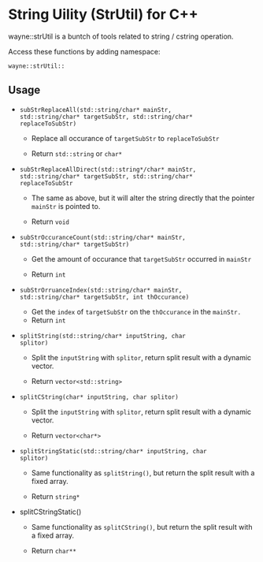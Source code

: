 # String Uility (StrUtil) for C++

wayne::strUtil is a buntch of tools related to string / cstring operation.

Access these functions by adding namespace: 

<code>wayne::strUtil::</code>

## Usage

- <code>subStrReplaceAll(std::string/char* mainStr, std::string/char* targetSubStr,  std::string/char* replaceToSubStr)</code>
  
  - Replace all occurance of <code>targetSubStr</code> to <code>replaceToSubStr</code>
  
  - Return <code>std::string</code> or <code>char*</code>

- <code>subStrReplaceAllDirect(std::string*/char* mainStr, std::string/char* targetSubStr, std::string/char* replaceToSubStr</code>
  
  - The same as above, but it will alter the string directly that the pointer <code>mainStr</code> is pointed to.
  
  - Return <code>void</code>

- <code>subStrOccuranceCount(std::string/char* mainStr, std::string/char* targetSubStr)</code>
  
  - Get the amount of occurance that <code>targetSubStr</code> occurred in <code>mainStr</code>
  
  - Return <code>int</code>

- <code>subStrOrruanceIndex(std::string/char* mainStr, std::string/char* targetSubStr, int thOccurance)</code>
  
  - Get the <code>index</code> of <code>targetSubStr</code> on the <code>thOccurance</code> in the <code>mainStr.</code>
  - Return <code>int</code>

- <code>splitString(std::string/char* inputString, char splitor)</code>
  
  - Split the <code>inputString</code> with <code>splitor</code>, return split result with a dynamic vector.
  
  - Return <code>vector\<std::string\></code>

- <code>splitCString(char* inputString, char splitor)</code>
  
  - Split the <code>inputString</code> with <code>splitor</code>, return split result with a dynamic vector.
  
  - Return <code>vector\<char*\></code>

- <code>splitStringStatic(std::string/char* inputString, char splitor)</code>
  
  - Same functionality as <code>splitString()</code>, but return the split result with a fixed array.
  
  - Return <code>string*</code>

- splitCStringStatic()
  
  - Same functionality as <code>splitCString()</code>, but return the split result with a fixed array.
  
  - Return <code>char\*\*</code>


